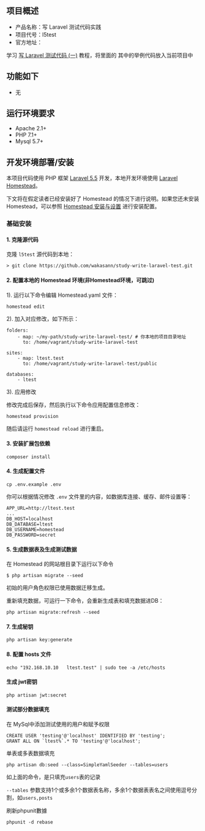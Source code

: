## 项目概述

* 产品名称：写 Laravel 测试代码实践
* 项目代号：l5test
* 官方地址：

学习 [写 Laravel 测试代码 (一)](https://learnku.com/articles/5053/write-the-laravel-test-code-1) 教程，将里面的
其中的举例代码放入当前项目中

## 功能如下

- 无

## 运行环境要求

- Apache 2.1+
- PHP 7.1+
- Mysql 5.7+

## 开发环境部署/安装

本项目代码使用 PHP 框架 [Laravel 5.5](https://learnku.com/docs/laravel/5.5/) 开发，本地开发环境使用 [Laravel Homestead](https://learnku.com/docs/laravel/5.5/homestead)。

下文将在假定读者已经安装好了 Homestead 的情况下进行说明。如果您还未安装 Homestead，可以参照 [Homestead 安装与设置](https://learnku.com/docs/laravel/5.5/homestead#installation-and-setup) 进行安装配置。

### 基础安装

#### 1. 克隆源代码

克隆 `l5test` 源代码到本地：

    > git clone https://github.com/wakasann/study-write-laravel-test.git

#### 2. 配置本地的 Homestead 环境(非Homestead环境，可跳过)

1). 运行以下命令编辑 Homestead.yaml 文件：

```shell
homestead edit
```

2). 加入对应修改，如下所示：

```
folders:
    - map: ~/my-path/study-write-laravel-test/ # 你本地的项目目录地址
      to: /home/vagrant/study-write-laravel-test

sites:
    - map: ltest.test
      to: /home/vagrant/study-write-laravel-test/public

databases:
    - ltest
```

3). 应用修改

修改完成后保存，然后执行以下命令应用配置信息修改：

```shell
homestead provision
```

随后请运行 `homestead reload` 进行重启。

#### 3. 安装扩展包依赖

	composer install

#### 4. 生成配置文件

```
cp .env.example .env
```

你可以根据情况修改 `.env` 文件里的内容，如数据库连接、缓存、邮件设置等：

```
APP_URL=http://ltest.test
...
DB_HOST=localhost
DB_DATABASE=ltest
DB_USERNAME=homestead
DB_PASSWORD=secret

```

#### 5. 生成数据表及生成测试数据

在 Homestead 的网站根目录下运行以下命令

```shell
$ php artisan migrate --seed
```

初始的用户角色权限已使用数据迁移生成。

重新填充数据，可运行一下命令，会重新生成表和填充数据进DB：

```shell
php artisan migrate:refresh --seed
```

#### 7. 生成秘钥

```shell
php artisan key:generate
```

#### 8. 配置 hosts 文件

    echo "192.168.10.10   ltest.test" | sudo tee -a /etc/hosts


#### 生成 jwt密钥 

```
php artisan jwt:secret
```

#### 测试部分数据填充 

在 MySql中添加测试使用的用户和赋予权限

```
CREATE USER 'testing'@'localhost' IDENTIFIED BY 'testing';
GRANT ALL ON `ltest%`.* TO 'testing'@'localhost';
```

单表或多表数据填充

```
php artisan db:seed --class=SimpleYamlSeeder --tables=users
```

如上面的命令，是只填充`users`表的记录

`--tables` 参数支持1个或多余1个数据表名称，多余1个数据表表名之间使用逗号分割，如`users,posts`

刷新phpunit數據

```
phpunit -d rebase
```
